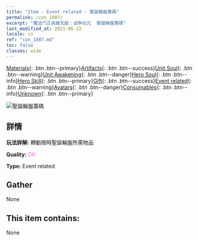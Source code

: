 ```yaml
---
title: "Item - Event related - 聖誕輪盤籌碼"
permalink: /con_1087/
excerpt: "魔法门之英雄无敌：战争纪元  聖誕輪盤籌碼"
last_modified_at: 2021-06-22
locale: cn
ref: "con_1087.md"
toc: false
classes: wide
---
```

 [Materials](/ItemsCN/){: .btn .btn--primary}[Artifacts](/ItemsCN/Artifacts/){: .btn .btn--success}[Unit Soul](/ItemsCN/UnitSoul/){: .btn .btn--warning}[Unit Awakening](/ItemsCN/UnitAwakening/){: .btn .btn--danger}[Hero Soul](/ItemsCN/HeroSoul/){: .btn .btn--info}[Hero Skill](/ItemsCN/HeroSkill/){: .btn .btn--primary}[Gift](/ItemsCN/Gift/){: .btn .btn--success}[Event related](/ItemsCN/Events/){: .btn .btn--warning}[Avatars](/ItemsCN/Avatars/){: .btn .btn--danger}[Consumables](/ItemsCN/Consumables/){: .btn .btn--info}[Unknown](/ItemsCN/Unknown/){: .btn .btn--primary}

 ![聖誕輪盤籌碼](/images/t/i_690013.png)

## 詳情
 **玩法詳解:** 轉動限時聖誕輪盤所需物品

 **Quality:** <span style="color: #DA70D6">OK</span>

 **Type:** Event related

## Gather

  None

## This item contains:

  None

